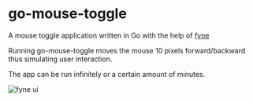 # go-mouse-toggle
A mouse toggle application written in Go with the help of [fyne](https://github.com/fyne-io/fyne)

Running go-mouse-toggle moves the mouse 10 pixels forward/backward thus simulating user interaction.

The app can be run infinitely or a certain amount of minutes.

![fyne ui](https://raw.githubusercontent.com/etimoz/go-mouse-toggle/master/images/go-mouse-toggle.png)
